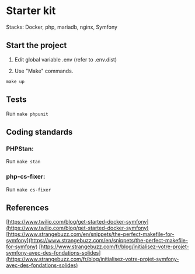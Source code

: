 # Starter kit

Stacks: Docker, php, mariadb, nginx, Symfony

## Start the project

1. Edit global variable .env (refer to .env.dist)

2. Use "Make" commands.

`make up`

## Tests

Run `make phpunit`

## Coding standards

### PHPStan:

Run `make stan`

### php-cs-fixer:

Run `make cs-fixer`

## References

[https://www.twilio.com/blog/get-started-docker-symfony](https://www.twilio.com/blog/get-started-docker-symfony)
[https://www.strangebuzz.com/en/snippets/the-perfect-makefile-for-symfony](https://www.strangebuzz.com/en/snippets/the-perfect-makefile-for-symfony)
[https://www.strangebuzz.com/fr/blog/initialisez-votre-projet-symfony-avec-des-fondations-solides](https://www.strangebuzz.com/fr/blog/initialisez-votre-projet-symfony-avec-des-fondations-solides)

